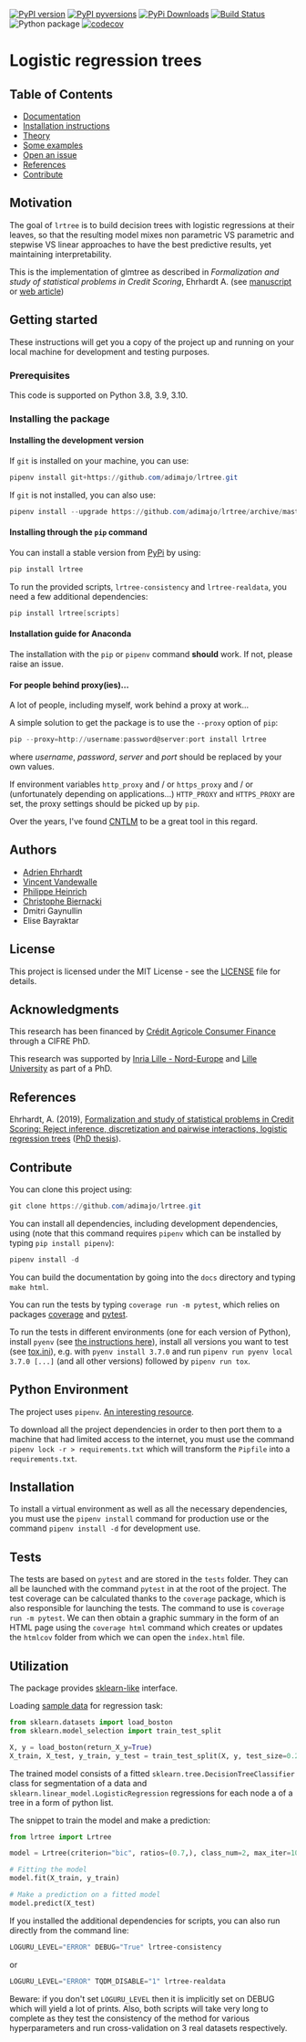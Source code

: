 [![PyPI version](https://badge.fury.io/py/lrtree.svg)](https://badge.fury.io/py/lrtree)
[![PyPI pyversions](https://img.shields.io/pypi/pyversions/lrtree.svg)](https://pypi.python.org/pypi/lrtree/)
[![PyPi Downloads](https://img.shields.io/pypi/dm/lrtree)](https://img.shields.io/pypi/dm/lrtree)
[![Build Status](https://app.travis-ci.com/adimajo/lrtree.svg?branch=master)](https://app.travis-ci.com/adimajo/lrtree)
![Python package](https://github.com/adimajo/lrtree/workflows/Python%20package/badge.svg)
[![codecov](https://codecov.io/gh/adimajo/lrtree/branch/master/graph/badge.svg)](https://codecov.io/gh/adimajo/lrtree)

# Logistic regression trees

Table of Contents
-----------------

* [Documentation](https://adimajo.github.io/lrtree)
* [Installation instructions](#-installing-the-package)
* [Theory](https://adimajo.github.io/logistic_trees.html)
* [Some examples](#-utilization)
* [Open an issue](https://github.com/adimajo/lrtree/issues/new/choose)
* [References](#-references)
* [Contribute](#-contribute)

## Motivation

The goal of `lrtree` is to build decision trees with logistic regressions at their leaves, so that the resulting model mixes non parametric VS parametric and stepwise VS linear approaches to have the best predictive results, yet maintaining interpretability.

This is the implementation of glmtree as described in *Formalization and study of statistical problems in Credit Scoring*, Ehrhardt A. (see [manuscript](https://github.com/adimajo/manuscrit_these) or [web article](https://adimajo.github.io/logistic_trees.html))

## Getting started

These instructions will get you a copy of the project up and running on your local machine for development and testing purposes.

### Prerequisites

This code is supported on Python 3.8, 3.9, 3.10.

### Installing the package

#### Installing the development version

If `git` is installed on your machine, you can use:

```PowerShell
pipenv install git+https://github.com/adimajo/lrtree.git
```

If `git` is not installed, you can also use:

```PowerShell
pipenv install --upgrade https://github.com/adimajo/lrtree/archive/master.tar.gz
```

#### Installing through the `pip` command

You can install a stable version from [PyPi](https://pypi.org/project/lrtree/) by using:

```PowerShell
pip install lrtree
```

To run the provided scripts, `lrtree-consistency` and `lrtree-realdata`, you need a 
few additional dependencies:
```PowerShell
pip install lrtree[scripts]
```

#### Installation guide for Anaconda

The installation with the `pip` or `pipenv` command **should** work. If not, please raise an issue.

#### For people behind proxy(ies)...

A lot of people, including myself, work behind a proxy at work...

A simple solution to get the package is to use the `--proxy` option of `pip`:

```PowerShell
pip --proxy=http://username:password@server:port install lrtree
```

where *username*, *password*, *server* and *port* should be replaced by your own values.

If environment variables `http_proxy` and / or `https_proxy` and / or (unfortunately depending on applications...) 
`HTTP_PROXY` and `HTTPS_PROXY` are set, the proxy settings should be picked up by `pip`.

Over the years, I've found [CNTLM](http://cntlm.sourceforge.net/) to be a great tool in this regard.

## Authors

* [Adrien Ehrhardt](https://adimajo.github.io)
* [Vincent Vandewalle](https://sites.google.com/site/vvandewa/)
* [Philippe Heinrich](http://math.univ-lille1.fr/~heinrich/)
* [Christophe Biernacki](http://math.univ-lille1.fr/~biernack/)
* Dmitri Gaynullin
* Elise Bayraktar

## License

This project is licensed under the MIT License - see the [LICENSE](LICENSE) file for details.

## Acknowledgments

This research has been financed by [Crédit Agricole Consumer Finance](https://www.ca-consumerfinance.com/en.html) through a CIFRE PhD.

This research was supported by [Inria Lille - Nord-Europe](https://www.inria.fr/centre/lille) and [Lille University](https://www.univ-lille.fr/en/home/) as part of a PhD.

## References

Ehrhardt, A. (2019), [Formalization and study of statistical problems in Credit Scoring: Reject inference, discretization and pairwise interactions, logistic regression trees](https://hal.archives-ouvertes.fr/tel-02302691) ([PhD thesis](https://github.com/adimajo/manuscrit_these)).

## Contribute

You can clone this project using:

```PowerShell
git clone https://github.com/adimajo/lrtree.git
```

You can install all dependencies, including development dependencies, using (note that 
this command requires `pipenv` which can be installed by typing `pip install pipenv`):

```PowerShell
pipenv install -d
```

You can build the documentation by going into the `docs` directory and typing `make html`.

You can run the tests by typing `coverage run -m pytest`, which relies on packages 
[coverage](https://coverage.readthedocs.io/en/coverage-5.2/) and [pytest](https://docs.pytest.org/en/latest/).

To run the tests in different environments (one for each version of Python), install `pyenv` (see [the instructions here](https://github.com/pyenv/pyenv)),
install all versions you want to test (see [tox.ini](tox.ini)), e.g. with `pyenv install 3.7.0` and run 
`pipenv run pyenv local 3.7.0 [...]` (and all other versions) followed by `pipenv run tox`.
 
## Python Environment 
The project uses `pipenv`. [An interesting resource](https://realpython.com/pipenv-guide/).

To download all the project dependencies in order to then port them to a machine that had limited access to the internet, you must use the command
`pipenv lock -r > requirements.txt` which will transform the `Pipfile` into a `requirements.txt`.

## Installation
To install a virtual environment as well as all the necessary dependencies, you must use the `pipenv install` command for production use 
or the command `pipenv install -d` for development use.

## Tests

The tests are based on `pytest` and are stored in the `tests` folder. They can all be launched with the command
`pytest` in at the root of the project.
The test coverage can be calculated thanks to the `coverage` package, which is also responsible for launching the tests. 
The command to use is `coverage run -m pytest`. We can then obtain a graphic summary in the form of an HTML page 
using the `coverage html` command which creates or updates the `htmlcov` folder from which we can open the `index.html` file.

## Utilization
The package provides [sklearn-like](https://scikit-learn.org/stable) interface.

Loading [sample data](https://scikit-learn.org/stable/modules/generated/sklearn.datasets.load_boston.html) for regression task:

```python
from sklearn.datasets import load_boston
from sklearn.model_selection import train_test_split

X, y = load_boston(return_X_y=True)
X_train, X_test, y_train, y_test = train_test_split(X, y, test_size=0.25)
```

The trained model consists of a fitted `sklearn.tree.DecisionTreeClassifier` class for segmentation of a data and
`sklearn.linear_model.LogisticRegression` regressions for each node a of a tree in a form of python list.

The snippet to train the model and make a prediction:
```python
from lrtree import Lrtree

model = Lrtree(criterion="bic", ratios=(0.7,), class_num=2, max_iter=100)

# Fitting the model
model.fit(X_train, y_train)

# Make a prediction on a fitted model
model.predict(X_test)
```

If you installed the additional dependencies for scripts, you can also run directly from the command line:
```PowerShell
LOGURU_LEVEL="ERROR" DEBUG="True" lrtree-consistency
```

or
```PowerShell
LOGURU_LEVEL="ERROR" TQDM_DISABLE="1" lrtree-realdata
```

Beware: if you don't set `LOGURU_LEVEL` then it is implicitly set on DEBUG
which will yield a lot of prints. Also, both scripts will take very long
to complete as they test the consistency of the method for various 
hyperparameters and run cross-validation on 3 real datasets respectively.
